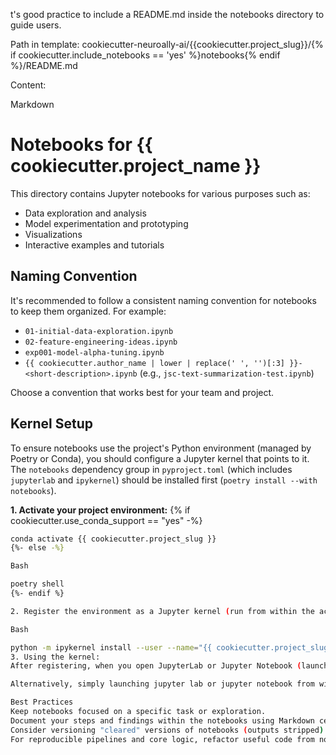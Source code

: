 t's good practice to include a README.md inside the notebooks directory to guide users.

Path in template: cookiecutter-neuroally-ai/{{cookiecutter.project_slug}}/{% if cookiecutter.include_notebooks == 'yes' %}notebooks{% endif %}/README.md

Content:

Markdown

# Notebooks for {{ cookiecutter.project_name }}

This directory contains Jupyter notebooks for various purposes such as:
- Data exploration and analysis
- Model experimentation and prototyping
- Visualizations
- Interactive examples and tutorials

## Naming Convention

It's recommended to follow a consistent naming convention for notebooks to keep them organized. For example:

- `01-initial-data-exploration.ipynb`
- `02-feature-engineering-ideas.ipynb`
- `exp001-model-alpha-tuning.ipynb`
- `{{ cookiecutter.author_name | lower | replace(' ', '')[:3] }}-<short-description>.ipynb` (e.g., `jsc-text-summarization-test.ipynb`)

Choose a convention that works best for your team and project.

## Kernel Setup

To ensure notebooks use the project's Python environment (managed by Poetry or Conda), you should configure a Jupyter kernel that points to it. The `notebooks` dependency group in `pyproject.toml` (which includes `jupyterlab` and `ipykernel`) should be installed first (`poetry install --with notebooks`).

**1. Activate your project environment:**
{% if cookiecutter.use_conda_support == "yes" -%}
```bash
conda activate {{ cookiecutter.project_slug }}
{%- else -%}

Bash

poetry shell
{%- endif %}

2. Register the environment as a Jupyter kernel (run from within the activated environment):

Bash

python -m ipykernel install --user --name="{{ cookiecutter.project_slug }}" --display-name "Python ({{ cookiecutter.project_slug }})"
3. Using the kernel:
After registering, when you open JupyterLab or Jupyter Notebook (launched from your activated environment or globally), you should be able to select the kernel named Python ({{ cookiecutter.project_slug }}) (or similar) for your notebooks.

Alternatively, simply launching jupyter lab or jupyter notebook from within your activated project environment (after jupyterlab and ipykernel are installed in it) should often make the correct kernel available by default or as a clear option.

Best Practices
Keep notebooks focused on a specific task or exploration.
Document your steps and findings within the notebooks using Markdown cells.
Consider versioning "cleared" versions of notebooks (outputs stripped) if output cells are large or change frequently. Tools like nbstripout can automate this as a Git filter.
For reproducible pipelines and core logic, refactor useful code from notebooks into Python scripts in the src/{{ cookiecutter.project_slug }}/ directory.
